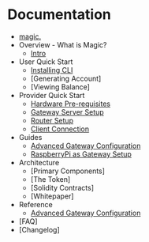 Documentation
=============

* [magic.](./intro.md)
* Overview - What is Magic?
    * [Intro](./intro.md)
* User Quick Start
    * [Installing CLI](magic-cli/quick-start/installing-cli.md)
    * [Generating Account]
    * [Viewing Balance]
* Provider Quick Start
    * [Hardware Pre-requisites](magic-agent/provider/gateway/quick-start/hardware-prereqs.md)
    * [Gateway Server Setup](magic-agent/provider/gateway/quick-start/gateway-server-setup.md)
    * [Router Setup](magic-agent/provider/gateway/quick-start/router-setup.md)
    * [Client Connection](magic-agent/provider/gateway/quick-start/client-connection.md)
* Guides
    * [Advanced Gateway Configuration](magic-agent/provider/gateway/guides/configuring-your-gateway.md)
    * [RaspberryPi as Gateway Setup](magic-agent/provider/gateway/guides/raspberry-pi-setup.md)
* Architecture
    * [Primary Components]
    * [The Token]
    * [Solidity Contracts]
    * [Whitepaper]
* Reference
    * [Advanced Gateway Configuration](magic-agent/provider/gateway/reference/advanced-config.md)
* [FAQ]
* [Changelog]
